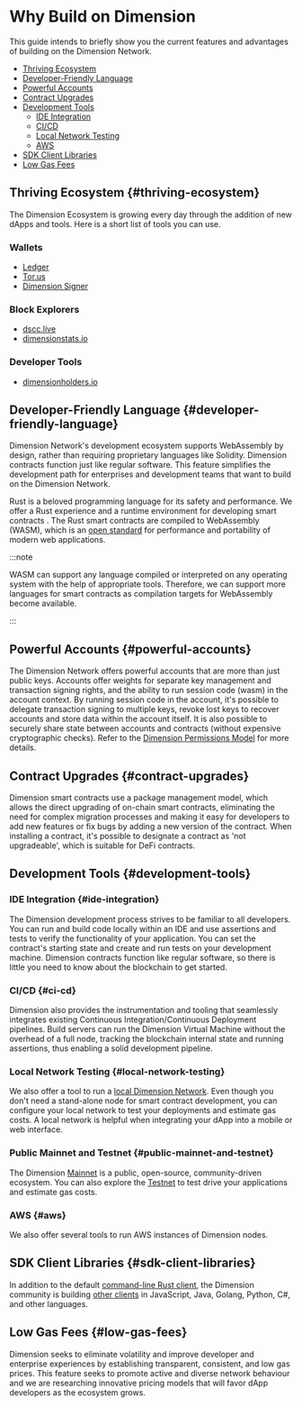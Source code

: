 # Why Build on Dimension

This guide intends to briefly show you the current features and advantages of building on the Dimension Network.

- [Thriving Ecosystem](#thriving-ecosystem)
- [Developer-Friendly Language](#developer-friendly-language)
- [Powerful Accounts](#powerful-accounts)
- [Contract Upgrades](#contract-upgrades)
- [Development Tools](#development-tools)
   - [IDE Integration](#ide-integration)
   - [CI/CD](#ci-cd)
   - [Local Network Testing](#local-network-testing)
   - [AWS](#aws)
- [SDK Client Libraries](#sdk-client-libraries)
- [Low Gas Fees](#low-gas-fees)

## Thriving Ecosystem {#thriving-ecosystem}
The Dimension Ecosystem is growing every day through the addition of new dApps and tools. Here is a short list of tools you can use.

### Wallets
- [Ledger](https://support.ledger.com/hc/en-us/articles/4416379141009-Dimension-DSCC-?docs=true)
- [Tor.us](https://app.tor.us/)
- [Dimension Signer](https://chrome.google.com/webstore/search/dimension?hl=en)

### Block Explorers
- [dscc.live](https://dscc.live)
- [dimensionstats.io](https://dimensionstats.io)

### Developer Tools
- [dimensionholders.io](https://dimensionholders.io)


## Developer-Friendly Language {#developer-friendly-language}
Dimension Network's development ecosystem supports WebAssembly by design, rather than requiring proprietary languages like Solidity. Dimension contracts function just like regular software. This feature simplifies the development path for enterprises and development teams that want to build on the Dimension Network.

Rust is a beloved programming language for its safety and performance. We offer a Rust experience and a runtime environment for developing smart contracts . The Rust smart contracts are compiled to WebAssembly (WASM), which is an [open standard](https://en.wikipedia.org/wiki/Open_standard) for performance and portability of modern web applications.

:::note

WASM can support any language compiled or interpreted on any operating system with the help of appropriate tools. Therefore, we can support more languages for smart contracts as compilation targets for WebAssembly become available.

:::

## Powerful Accounts {#powerful-accounts}
The Dimension Network offers powerful accounts that are more than just public keys. Accounts offer weights for separate key management and transaction signing rights, and the ability to run session code (wasm) in the account context. By running session code in the account, it's possible to delegate transaction signing to multiple keys, revoke lost keys to recover accounts and store data within the account itself. It is also possible to securely share state between accounts and contracts (without expensive cryptographic checks). Refer to the [Dimension Permissions Model](https://dimension.labs/docs/design/accounts#accounts-permissions) for more details.

## Contract Upgrades {#contract-upgrades}
Dimension smart contracts use a package management model, which allows the direct upgrading of on-chain smart contracts, eliminating the need for complex migration processes and making it easy for developers to add new features or fix bugs by adding a new version of the contract. When installing a contract, it's possible to designate a contract as 'not upgradeable', which is suitable for DeFi contracts.

## Development Tools {#development-tools}

### IDE Integration {#ide-integration}

The Dimension development process strives to be familiar to all developers. You can run and build code locally within an IDE and use assertions and tests to verify the functionality of your application. You can set the contract's starting state and create and run tests on your development machine. Dimension contracts function like regular software, so there is little you need to know about the blockchain to get started.


### CI/CD {#ci-cd}

Dimension also provides the instrumentation and tooling that seamlessly integrates existing Continuous Integration/Continuous Deployment pipelines. Build servers can run the Dimension Virtual Machine without the overhead of a full node, tracking the blockchain internal state and running assertions, thus enabling a solid development pipeline.

### Local Network Testing {#local-network-testing}
We also offer a tool to run a [local Dimension Network](https://dimension.labs/docs/dapp-dev-guide/setup-nctl). Even though you don't need a stand-alone node for smart contract development, you can configure your local network to test your deployments and estimate gas costs. A local network is helpful when integrating your dApp into a mobile or web interface.

### Public Mainnet and Testnet {#public-mainnet-and-testnet}
The Dimension [Mainnet](https://dscc.live) is a public, open-source, community-driven ecosystem. You can also explore the [Testnet](https://testnet.dscc.live) to test drive your applications and estimate gas costs.

### AWS {#aws}
We also offer several tools to run AWS instances of Dimension nodes.

## SDK Client Libraries {#sdk-client-libraries}
In addition to the default [command-line Rust client](https://dimension.labs/docs/workflow/setup#the-dimension-command-line-client), the Dimension community is building [other clients](https://dimension.labs/docs/sdk) in JavaScript, Java, Golang, Python, C#, and other languages.

## Low Gas Fees {#low-gas-fees}
Dimension seeks to eliminate volatility and improve developer and enterprise experiences by establishing transparent, consistent, and low gas prices. This feature seeks to promote active and diverse network behaviour and we are researching innovative pricing models that will favor dApp developers as the ecosystem grows.
